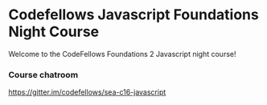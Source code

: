 # Codefellows Javascript Foundations Night Course

Welcome to the CodeFellows Foundations 2 Javascript night course!

### Course chatroom

https://gitter.im/codefellows/sea-c16-javascript
